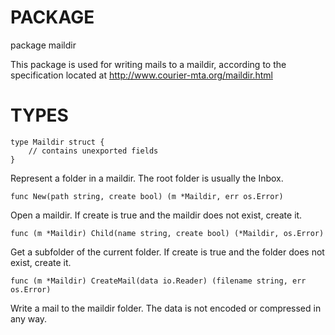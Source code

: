 # PACKAGE

package maildir

This package is used for writing mails to a maildir, according to
the specification located at http://www.courier-mta.org/maildir.html


# TYPES

	type Maildir struct {
		// contains unexported fields
	}
Represent a folder in a maildir. The root folder is usually the Inbox.

`func New(path string, create bool) (m *Maildir, err os.Error)`

Open a maildir. If create is true and the maildir does not exist, create it.

`func (m *Maildir) Child(name string, create bool) (*Maildir, os.Error)`

Get a subfolder of the current folder. If create is true and the folder does not
exist, create it.

`func (m *Maildir) CreateMail(data io.Reader) (filename string, err os.Error)`

Write a mail to the maildir folder. The data is not encoded or compressed in any way.

